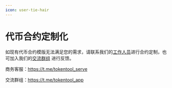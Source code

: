 ```yaml
---
icon: user-tie-hair
---
```


# 代币合约定制化

如现有代币合约模版无法满足您的需求，请联系我们的[工作人员](https://t.me/tokentool_serve)进行合约定制，也可加入我们的[交流群组](https://t.me/tokentool_app) 进行反馈。

商务客服：https://t.me/tokentool_serve

交流群组：https://t.me/tokentool_app